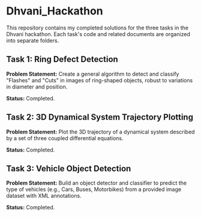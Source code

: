 # Dhvani_Hackathon
This repository contains my completed solutions for the three tasks in the Dhvani hackathon. Each task's code and related documents are organized into separate folders.


## Task 1: Ring Defect Detection

**Problem Statement:** Create a general algorithm to detect and classify "Flashes" and "Cuts" in images of ring-shaped objects, robust to variations in diameter and position.

**Status:** Completed.


## Task 2: 3D Dynamical System Trajectory Plotting

**Problem Statement:** Plot the 3D trajectory of a dynamical system described by a set of three coupled differential equations.

**Status:** Completed.


## Task 3: Vehicle Object Detection
**Problem Statement:** Build an object detector and classifier to predict the type of vehicles (e.g., Cars, Buses, Motorbikes) from a provided image dataset with XML annotations.

**Status:** Completed.
